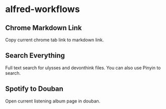 # alfred-workflows

## Chrome Markdown Link

Copy current chrome tab link to markdown link.

## Search Everything

Full text search for ulysses and devonthink files. You can also use Pinyin to search.

## Spotify to Douban

Open current listening album page in douban.
